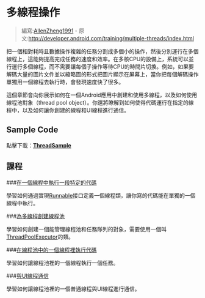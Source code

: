 # 多線程操作

> 編寫:[AllenZheng1991](https://github.com/AllenZheng1991) - 原文:<http://developer.android.com/training/multiple-threads/index.html>

把一個相對耗時且數據操作複雜的任務分割成多個小的操作，然後分別運行在多個線程上，這能夠提高完成任務的速度和效率。在多核CPU的設備上，系統可以並行運行多個線程，而不需要讓每個子操作等待CPU的時間片切換。例如，如果要解碼大量的圖片文件並以縮略圖的形式把圖片顯示在屏幕上，當你把每個解碼操作單獨用一個線程去執行時，會發現速度快了很多。

這個章節會向你展示如何在一個Android應用中創建和使用多線程，以及如何使用線程池對象（thread pool object）。你還將瞭解到如何使得代碼運行在指定的線程中，以及如何讓你創建的線程和UI線程進行通信。

## Sample Code

點擊下載：[**ThreadSample**](http://developer.android.com/shareables/training/ThreadSample.zip)

## 課程

###[在一個線程中執行一段特定的代碼](define-runnable.html)

學習如何通過實現[Runnable](http://developer.android.com/reference/java/lang/Runnable.html)接口定義一個線程類，讓你寫的代碼能在單獨的一個線程中執行。

###[為多線程創建線程池](create-threadpool.html)

學習如何創建一個能管理線程池和任務隊列的對象，需要使用一個叫[ThreadPoolExecutor](http://developer.android.com/reference/java/util/concurrent/ThreadPoolExecutor.html)的類。

###[在線程池中的一個線程裡執行代碼](run-code.html)

學習如何讓線程池裡的一個線程執行一個任務。

###[與UI線程通信](communicate-ui.html)

學習如何讓線程池裡的一個普通線程與UI線程進行通信。

